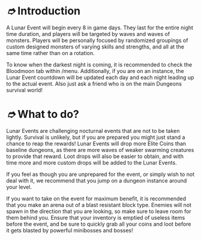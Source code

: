 # _➮_ Introduction

A Lunar Event will begin every 8 in game days. They last for the entire night time duration, and players will be targeted by waves and waves of monsters. Players will be personally focused by randomized groupings of custom designed monsters of varying skills and strengths, and all at the same time rather than on a rotation.

To know when the darkest night is coming, it is recommended to check the Bloodmoon tab within /menu. Additionally, if you are on an instance, the Lunar Event countdown will be updated each day and each night leading up to the actual event. Also just ask a friend who is on the main Dungeons survival world!

# _➮_ What to do?

Lunar Events are challenging nocturnal events that are not to be taken lightly. Survival is unlikely, but if you are prepared you might just stand a chance to reap the rewards! Lunar Events will drop more Elite Coins than baseline dungeons, as there are more waves of weaker swarming creatures to provide that reward. Loot drops will also be easier to obtain, and with time more and more custom drops will be added to the Lunar Events.

If you feel as though you are unprepared for the event, or simply wish to not deal with it, we recommend that you jump on a dungeon instance around your level.

If you want to take on the event for maximum benefit, it is recommended that you make an arena out of a blast resistant block type. Enemies will not spawn in the direction that you are looking, so make sure to leave room for them behind you. Ensure that your inventory is emptied of useless items before the event, and be sure to quickly grab all your coins and loot before it gets blasted by powerful minibosses and bosses!
